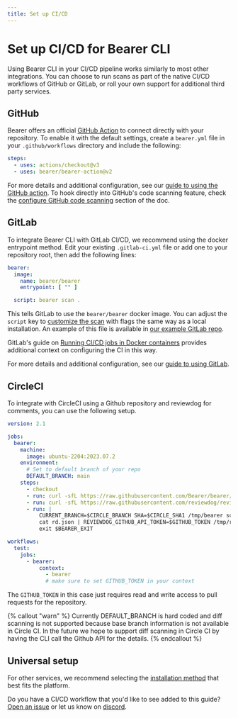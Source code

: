 ```yaml
---
title: Set up CI/CD
---
```


# Set up CI/CD for Bearer CLI

Using Bearer CLI in your CI/CD pipeline works similarly to most other integrations. You can choose to run scans as part of the native CI/CD workflows of GitHub or GitLab, or roll your own support for additional third party services.

## GitHub

Bearer offers an official [GitHub Action](https://github.com/marketplace/actions/bearer-security) to connect directly with your repository. To enable it with the default settings, create a `bearer.yml` file in your `.github/workflows` directory and include the following:

```yml
steps:
  - uses: actions/checkout@v3
  - uses: bearer/bearer-action@v2
```

For more details and additional configuration, see our [guide to using the GitHub action](/guides/github-action/). To hook directly into GitHub's code scanning feature, check the [configure GitHub code scanning](/guides/github-action/#configure-github-code-scanning) section of the doc.

## GitLab

To integrate Bearer CLI with GitLab CI/CD, we recommend using the docker entrypoint method. Edit your existing `.gitlab-ci.yml` file or add one to your repository root, then add the following lines:

```yml
bearer:
  image:
    name: bearer/bearer
    entrypoint: [ "" ]

  script: bearer scan .
```

This tells GitLab to use the `bearer/bearer` docker image. You can adjust the `script` key to [customize the scan](/guides/configure-scan/) with flags the same way as a local installation. An example of this file is available in [our example GitLab repo](https://gitlab.com/bearer/bear-publishing/-/tree/main).

GitLab's guide on [Running CI/CD jobs in Docker containers](https://docs.gitlab.com/ee/ci/docker/using_docker_images.html) provides additional context on configuring the CI in this way.

For more details and additional configuration, see our [guide to using GitLab](/guides/gitlab/).

## CircleCI

To integrate with CircleCI using a Github repository and reviewdog for comments, you can use the following setup.

```yml
version: 2.1

jobs:
  bearer:
    machine:
      image: ubuntu-2204:2023.07.2
    environment:
      # Set to default branch of your repo
      DEFAULT_BRANCH: main
    steps:
      - checkout
      - run: curl -sfL https://raw.githubusercontent.com/Bearer/bearer/main/contrib/install.sh | sh -s -- -b /tmp
      - run: curl -sfL https://raw.githubusercontent.com/reviewdog/reviewdog/master/install.sh | sh -s -- -b /tmp
      - run: |
          CURRENT_BRANCH=$CIRCLE_BRANCH SHA=$CIRCLE_SHA1 /tmp/bearer scan . --format=rdjson --output=rd.json || export BEARER_EXIT=$?
          cat rd.json | REVIEWDOG_GITHUB_API_TOKEN=$GITHUB_TOKEN /tmp/reviewdog -f=rdjson -reporter=github-pr-review
          exit $BEARER_EXIT

workflows:
  test:
    jobs:
      - bearer:
          context:
            - bearer
            # make sure to set GITHUB_TOKEN in your context
```

The `GITHUB_TOKEN` in this case just requires read and write access to pull requests for the repository.

{% callout "warn" %}
Currently DEFAULT_BRANCH is hard coded and diff scanning is not supported because base branch information is not available in Circle CI.
In the future we hope to support diff scanning in Circle CI by having the CLI call the Github API for the details.
{% endcallout %}

## Universal setup

For other services, we recommend selecting the [installation method](/reference/installation/) that best fits the platform.

Do you have a CI/CD workflow that you'd like to see added to this guide? [Open an issue]({{meta.links.issues}}) or let us know on [discord]({{meta.links.discord}}).
